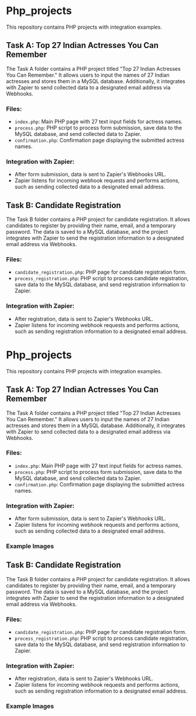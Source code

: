 # Php_projects

This repository contains PHP projects with integration examples.

## Task A: Top 27 Indian Actresses You Can Remember

The Task A folder contains a PHP project titled "Top 27 Indian Actresses You Can Remember." It allows users to input the names of 27 Indian actresses and stores them in a MySQL database. Additionally, it integrates with Zapier to send collected data to a designated email address via Webhooks.

### Files:
- `index.php`: Main PHP page with 27 text input fields for actress names.
- `process.php`: PHP script to process form submission, save data to the MySQL database, and send collected data to Zapier.
- `confirmation.php`: Confirmation page displaying the submitted actress names.

### Integration with Zapier:
- After form submission, data is sent to Zapier's Webhooks URL.
- Zapier listens for incoming webhook requests and performs actions, such as sending collected data to a designated email address.

## Task B: Candidate Registration

The Task B folder contains a PHP project for candidate registration. It allows candidates to register by providing their name, email, and a temporary password. The data is saved to a MySQL database, and the project integrates with Zapier to send the registration information to a designated email address via Webhooks.

### Files:
- `candidate_registration.php`: PHP page for candidate registration form.
- `process_registration.php`: PHP script to process candidate registration, save data to the MySQL database, and send registration information to Zapier.

### Integration with Zapier:
- After registration, data is sent to Zapier's Webhooks URL.
- Zapier listens for incoming webhook requests and performs actions, such as sending registration information to a designated email address.
# Php_projects

This repository contains PHP projects with integration examples.

## Task A: Top 27 Indian Actresses You Can Remember

The Task A folder contains a PHP project titled "Top 27 Indian Actresses You Can Remember." It allows users to input the names of 27 Indian actresses and stores them in a MySQL database. Additionally, it integrates with Zapier to send collected data to a designated email address via Webhooks.

### Files:
- `index.php`: Main PHP page with 27 text input fields for actress names.
- `process.php`: PHP script to process form submission, save data to the MySQL database, and send collected data to Zapier.
- `confirmation.php`: Confirmation page displaying the submitted actress names.

### Integration with Zapier:
- After form submission, data is sent to Zapier's Webhooks URL.
- Zapier listens for incoming webhook requests and performs actions, such as sending collected data to a designated email address.

### Example Images

## Task B: Candidate Registration

The Task B folder contains a PHP project for candidate registration. It allows candidates to register by providing their name, email, and a temporary password. The data is saved to a MySQL database, and the project integrates with Zapier to send the registration information to a designated email address via Webhooks.

### Files:
- `candidate_registration.php`: PHP page for candidate registration form.
- `process_registration.php`: PHP script to process candidate registration, save data to the MySQL database, and send registration information to Zapier.

### Integration with Zapier:
- After registration, data is sent to Zapier's Webhooks URL.
- Zapier listens for incoming webhook requests and performs actions, such as sending registration information to a designated email address.

### Example Images

